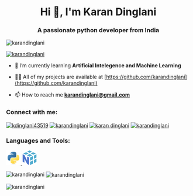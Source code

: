 <h1 align="center">Hi 👋, I'm Karan Dinglani</h1>
<h3 align="center">A passionate python developer from India</h3>

<p align="left"> <img src="https://komarev.com/ghpvc/?username=karandinglani&label=Profile%20views&color=0e75b6&style=flat" alt="karandinglani" /> </p>

<p align="left"> <a href="https://github.com/ryo-ma/github-profile-trophy"><img src="https://github-profile-trophy.vercel.app/?username=karandinglani" alt="karandinglani" /></a> </p>

- 🌱 I’m currently learning **Artificial Intelegence and Machine Learning**

- 👨‍💻 All of my projects are available at [https://github.com/karandinglani](https://github.com/karandinglani)

- 📫 How to reach me **karandinglani@gmail.com**

<h3 align="left">Connect with me:</h3>
<p align="left">
<a href="https://twitter.com/kdinglani43519" target="blank"><img align="center" src="https://raw.githubusercontent.com/rahuldkjain/github-profile-readme-generator/master/src/images/icons/Social/twitter.svg" alt="kdinglani43519" height="30" width="40" /></a>
<a href="https://linkedin.com/in/karandinglani" target="blank"><img align="center" src="https://raw.githubusercontent.com/rahuldkjain/github-profile-readme-generator/master/src/images/icons/Social/linked-in-alt.svg" alt="karandinglani" height="30" width="40" /></a>
<a href="https://fb.com/karan dinglani" target="blank"><img align="center" src="https://raw.githubusercontent.com/rahuldkjain/github-profile-readme-generator/master/src/images/icons/Social/facebook.svg" alt="karan dinglani" height="30" width="40" /></a>
<a href="https://instagram.com/karandinglani" target="blank"><img align="center" src="https://raw.githubusercontent.com/rahuldkjain/github-profile-readme-generator/master/src/images/icons/Social/instagram.svg" alt="karandinglani" height="30" width="40" /></a>
</p>

<h3 align="left">Languages and Tools:</h3>
<p align="left">
  <a href="https://www.python.org" target="_blank" rel="noreferrer">
    <img src="https://raw.githubusercontent.com/devicons/devicon/master/icons/python/python-original.svg" alt="python" width="40" height="40"/>
  </a>
  <a href="https://www.numpy.org" target="_blank" rel="noreferrer">
    <img src="https://raw.githubusercontent.com/devicons/devicon/master/icons/numpy/numpy-original.svg" alt="numpy" width="40" height="40"/>
  </a>
</p>


<p><img align="left" src="https://github-readme-stats.vercel.app/api/top-langs?username=karandinglani&show_icons=true&locale=en&layout=compact" alt="karandinglani" /></p>

<p>&nbsp;<img align="center" src="https://github-readme-stats.vercel.app/api?username=karandinglani&show_icons=true&locale=en" alt="karandinglani" /></p>

<p><img align="center" src="https://github-readme-streak-stats.herokuapp.com/?user=karandinglani&" alt="karandinglani" /></p>
